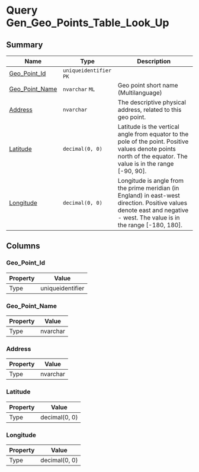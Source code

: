 # Query Gen_Geo_Points_Table_Look_Up


## Summary

| Name | Type | Description |
| - | - | --- |
|[Geo_Point_Id](#geo_point_id)|`uniqueidentifier` `PK`||
|[Geo_Point_Name](#geo_point_name)|`nvarchar` `ML`|Geo point short name (Multilanguage)|
|[Address](#address)|`nvarchar` |The descriptive physical address, related to this geo point.|
|[Latitude](#latitude)|`decimal(0, 0)` |Latitude is the vertical angle from equator to the pole of the point. Positive values denote points north of the equator. The value is in the range [-90, 90].|
|[Longitude](#longitude)|`decimal(0, 0)` |Longitude is angle from the prime meridian (in England) in east-west direction. Positive values denote east and negative - west. The value is in the range [-180, 180].|

## Columns

### Geo_Point_Id

| Property | Value |
| - | - |
|Type|uniqueidentifier|

### Geo_Point_Name

| Property | Value |
| - | - |
|Type|nvarchar|

### Address

| Property | Value |
| - | - |
|Type|nvarchar|

### Latitude

| Property | Value |
| - | - |
|Type|decimal(0, 0)|

### Longitude

| Property | Value |
| - | - |
|Type|decimal(0, 0)|


